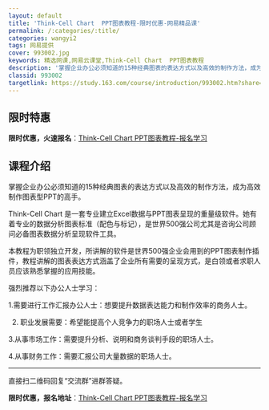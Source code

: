 ```yaml
---
layout: default
title: 'Think-Cell Chart  PPT图表教程-限时优惠-网易精品课'
permalink: /:categories/:title/
categories: wangyi2
tags: 网易提供
cover: 993002.jpg
keywords: 精选网课,网易云课堂,Think-Cell Chart  PPT图表教程
description: '掌握企业办公必须知道的15种经典图表的表达方式以及高效的制作方法，成为高效制作图表型PPT的高手。Think-CellC'
classid: 993002
targetlink: https://study.163.com/course/introduction/993002.htm?share=1&shareId=1025206652&utm_campaign=share&utm_medium=iphoneShare&utm_source=&utm_u=1025206652
---
```


## 限时特惠

**限时优惠，火速报名**：[Think-Cell Chart  PPT图表教程-报名学习](https://study.163.com/course/introduction/993002.htm?share=1&shareId=1025206652&utm_campaign=share&utm_medium=iphoneShare&utm_source=&utm_u=1025206652)

## 课程介绍

掌握企业办公必须知道的15种经典图表的表达方式以及高效的制作方法，成为高效制作图表型PPT的高手。

Think-Cell Chart  是一套专业建立Excel数据与PPT图表呈现的重量级软件。她有着专业的数据分析图表标准（配色与标记），是世界500强公司尤其是咨询公司顾问必备图表数据分析呈现软件工具。

本教程为职领独立开发，所讲解的软件是世界500强企业会用到的PPT图表制作插件，教程讲解的图表表达方式涵盖了企业所有需要的呈现方式，是白领或者求职人员应该熟悉掌握的应用技能。

强烈推荐以下办公人士学习：

1.需要进行工作汇报办公人士：想要提升数据表达能力和制作效率的商务人士。

2. 职业发展需要：希望能提高个人竞争力的职场人士或者学生

3.从事市场工作：需要提升分析、说明和商务谈判手段的职场人士。

4.从事财务工作：需要汇报公司大量数据的职场人士。

-----------------------------------------------------

直接扫二维码回复“交流群”进群答疑。

**限时优惠，报名地址**：[Think-Cell Chart  PPT图表教程-报名学习](https://study.163.com/course/introduction/993002.htm?share=1&shareId=1025206652&utm_campaign=share&utm_medium=iphoneShare&utm_source=&utm_u=1025206652)

